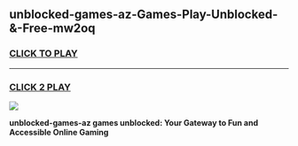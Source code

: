 
## unblocked-games-az-Games-Play-Unblocked-&-Free-mw2oq
<h3>
<a href="https://premium76.site?title=unblocked-games-az&ref=24A">CLICK TO PLAY</a></h3>
<hr>

<h3>
<a href="https://premium76.site?title=unblocked-games-az&ref=24A">CLICK 2 PLAY</a>
  
</h3>

<a href="https://premium76.site?title=unblocked-games-az&ref=24A"><img src="https://clearcache.store/games.png"></a>


**unblocked-games-az games unblocked: Your Gateway to Fun and Accessible Online Gaming**

